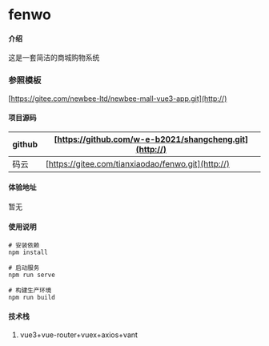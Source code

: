 # fenwo

#### 介绍

这是一套简洁的商城购物系统

### 参照模板

[https://gitee.com/newbee-ltd/newbee-mall-vue3-app.git](http://)

#### 项目源码
| github | [https://github.com/w-e-b2021/shangcheng.git](http://) |
|--------|-----------------------------------------|
| 码云     | [https://gitee.com/tianxiaodao/fenwo.git](http://) |


#### 体验地址

暂无

#### 使用说明


```
# 安装依赖
npm install

# 启动服务 
npm run serve

# 构建生产环境
npm run build
```



#### 技术栈
1. vue3+vue-router+vuex+axios+vant

